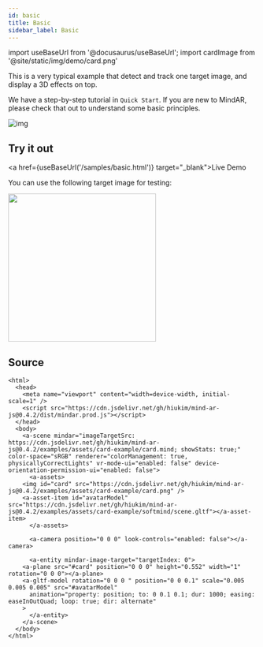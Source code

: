 ```yaml
---
id: basic 
title: Basic 
sidebar_label: Basic 
---
```


import useBaseUrl from '@docusaurus/useBaseUrl';
import cardImage from '@site/static/img/demo/card.png'

This is a very typical example that detect and track one target image, and display a 3D effects on top.

We have a step-by-step tutorial in `Quick Start`. If you are new to MindAR, please check that out to understand some basic principles.

![img](/img/demo/basic-demo.gif)

## Try it out
<a href={useBaseUrl('/samples/basic.html')} target="_blank">Live Demo</a>

You can use the following target image for testing:

<img src={cardImage} width="300" />

## Source
```
<html>
  <head>
    <meta name="viewport" content="width=device-width, initial-scale=1" />
    <script src="https://cdn.jsdelivr.net/gh/hiukim/mind-ar-js@0.4.2/dist/mindar.prod.js"></script>
  </head>
  <body>
    <a-scene mindar="imageTargetSrc: https://cdn.jsdelivr.net/gh/hiukim/mind-ar-js@0.4.2/examples/assets/card-example/card.mind; showStats: true;" color-space="sRGB" renderer="colorManagement: true, physicallyCorrectLights" vr-mode-ui="enabled: false" device-orientation-permission-ui="enabled: false">
      <a-assets>
	<img id="card" src="https://cdn.jsdelivr.net/gh/hiukim/mind-ar-js@0.4.2/examples/assets/card-example/card.png" />
	<a-asset-item id="avatarModel" src="https://cdn.jsdelivr.net/gh/hiukim/mind-ar-js@0.4.2/examples/assets/card-example/softmind/scene.gltf"></a-asset-item>
      </a-assets>

      <a-camera position="0 0 0" look-controls="enabled: false"></a-camera>

      <a-entity mindar-image-target="targetIndex: 0">
	<a-plane src="#card" position="0 0 0" height="0.552" width="1" rotation="0 0 0"></a-plane>
	<a-gltf-model rotation="0 0 0 " position="0 0 0.1" scale="0.005 0.005 0.005" src="#avatarModel"
	  animation="property: position; to: 0 0.1 0.1; dur: 1000; easing: easeInOutQuad; loop: true; dir: alternate"
	>
      </a-entity>
    </a-scene>
  </body>
</html>
```

